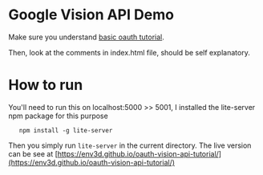 # Google Vision API Demo

Make sure you understand
[basic oauth tutorial](https://github.com/env3d/oauth-basic-tutorial).

Then, look at the comments in index.html file, should be self explanatory.

# How to run

You'll need to run this on localhost:5000 >> 5001, I installed the lite-server npm package for this purpose

```
   npm install -g lite-server
```

Then you simply run `lite-server` in the current directory. The live version can be see at
[https://env3d.github.io/oauth-vision-api-tutorial/](https://env3d.github.io/oauth-vision-api-tutorial/)

<!-- ![Demo](demo.gif) -->
